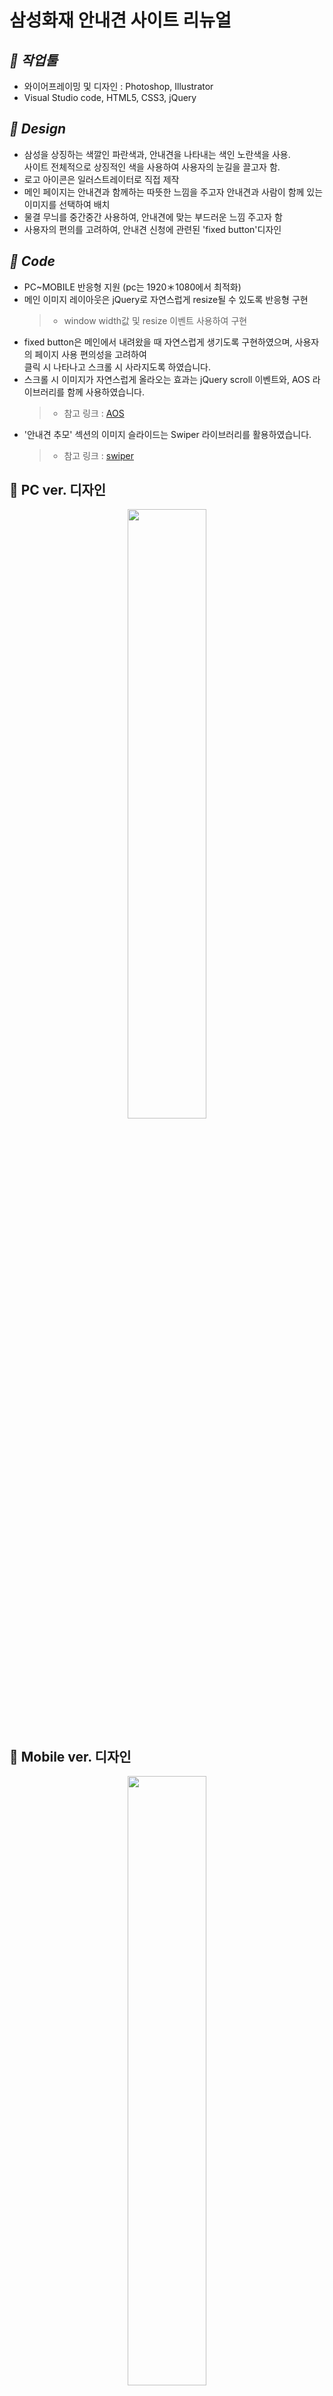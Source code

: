 # 삼성화재 안내견 사이트 리뉴얼  
## *💛 작업툴*
- 와이어프레이밍 및 디자인 : Photoshop, Illustrator
- Visual Studio code, HTML5, CSS3, jQuery

## *💛 Design*
 - 삼성을 상징하는 색깔인 파란색과, 안내견을 나타내는 색인 노란색을 사용.   
   사이트 전체적으로 상징적인 색을 사용하여 사용자의 눈길을 끌고자 함.
 - 로고 아이콘은 일러스트레이터로 직접 제작
 - 메인 페이지는 안내견과 함께하는 따뜻한 느낌을 주고자 안내견과 사람이 함께 있는 
   이미지를 선택하여 배치
 - 물결 무늬를 중간중간 사용하여, 안내견에 맞는 부드러운 느낌 주고자 함
- 사용자의 편의를 고려하여, 안내견 신청에 관련된 'fixed button'디자인           

  
## *💛 Code*
- PC~MOBILE 반응형 지원 (pc는 1920＊1080에서 최적화)
- 메인 이미지 레이아웃은 jQuery로 자연스럽게 resize될 수 있도록 반응형 구현
    > + window width값 및 resize 이벤트 사용하여 구현
- fixed button은 메인에서 내려왔을 때 자연스럽게 생기도록 구현하였으며, 사용자의 페이지 사용 편의성을 고려하여   
클릭 시 나타나고 스크롤 시 사라지도록 하였습니다.
- 스크롤 시 이미지가 자연스럽게 올라오는 효과는 jQuery scroll 이벤트와, AOS 라이브러리를 함께 사용하였습니다.
    > - 참고 링크 : [AOS](https://michalsnik.github.io/aos/)
- '안내견 추모' 섹션의 이미지 슬라이드는 Swiper 라이브러리를 활용하였습니다.
    > - 참고 링크 : [swiper](https://swiperjs.com/demos)



## 💛 PC ver. 디자인
<p align="center"><img src="https://user-images.githubusercontent.com/75009488/111438135-4087c700-8747-11eb-877a-f60992004f31.jpg" width="50%" height="50%"/></p>          
        
        
## 💛 Mobile ver. 디자인
<p align="center"><img src="https://user-images.githubusercontent.com/75009488/111438180-49789880-8747-11eb-8e52-de87c5b813f2.jpg" width="50%" height="50%"/></p>

